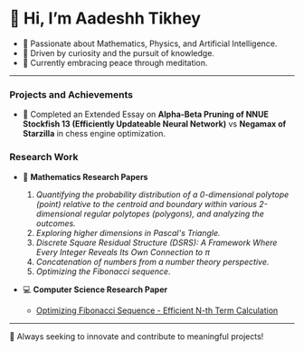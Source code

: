 # 👋 Hi, I’m Aadeshh Tikhey

- 🌟 Passionate about Mathematics, Physics, and Artificial Intelligence.  
- 🧠 Driven by curiosity and the pursuit of knowledge.  
- 🌱 Currently embracing peace through meditation.  

---

### Projects and Achievements

- 📝 Completed an Extended Essay on **Alpha-Beta Pruning of NNUE Stockfish 13 (Efficiently Updateable Neural Network)** vs **Negamax of Starzilla** in chess engine optimization.  

### Research Work

- 🧮 **Mathematics Research Papers**  
  1. *Quantifying the probability distribution of a 0-dimensional polytope (point) relative to the centroid and boundary within various 2-dimensional regular polytopes (polygons), and analyzing the outcomes.*  
  2. *Exploring higher dimensions in Pascal's Triangle.*
  3. *Discrete Square Residual Structure (DSRS): A Framework Where Every Integer Reveals Its Own Connection to π* 
  4. *Concatenation of numbers from a number theory perspective.*  
  5. *Optimizing the Fibonacci sequence.*  

- 💻 **Computer Science Research Paper**  
  - [Optimizing Fibonacci Sequence - Efficient N-th Term Calculation](https://github.com/AST12212224/Efficient-Fibonacci-N-th-term-calculation)

---

🚀 Always seeking to innovate and contribute to meaningful projects!  
